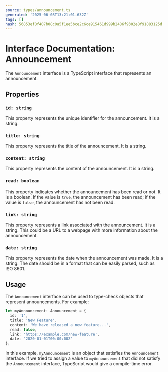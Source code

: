 ```yaml
---
source: types/announcement.ts
generated: '2025-06-08T13:21:01.632Z'
tags: []
hash: 56853ef8f407b08c0a5f1ee5bce2c6ce915461d999b2486f9302e8f91883125d
---
```

# Interface Documentation: Announcement

The `Announcement` interface is a TypeScript interface that represents an announcement.

## Properties

### `id: string`

This property represents the unique identifier for the announcement. It is a string.

### `title: string`

This property represents the title of the announcement. It is a string.

### `content: string`

This property represents the content of the announcement. It is a string.

### `read: boolean`

This property indicates whether the announcement has been read or not. It is a boolean. If the value is `true`, the announcement has been read; if the value is `false`, the announcement has not been read.

### `link: string`

This property represents a link associated with the announcement. It is a string. This could be a URL to a webpage with more information about the announcement.

### `date: string`

This property represents the date when the announcement was made. It is a string. The date should be in a format that can be easily parsed, such as ISO 8601.

## Usage

The `Announcement` interface can be used to type-check objects that represent announcements. For example:

```typescript
let myAnnouncement: Announcement = {
  id: '1',
  title: 'New Feature',
  content: 'We have released a new feature...',
  read: false,
  link: 'https://example.com/new-feature',
  date: '2020-01-01T00:00:00Z'
};
```

In this example, `myAnnouncement` is an object that satisfies the `Announcement` interface. If we tried to assign a value to `myAnnouncement` that did not satisfy the `Announcement` interface, TypeScript would give a compile-time error.
